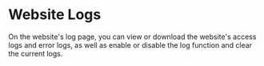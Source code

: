 # Website Logs

On the website's log page, you can view or download the website's access logs and error logs, as well as enable or disable the log function and clear the current logs.
